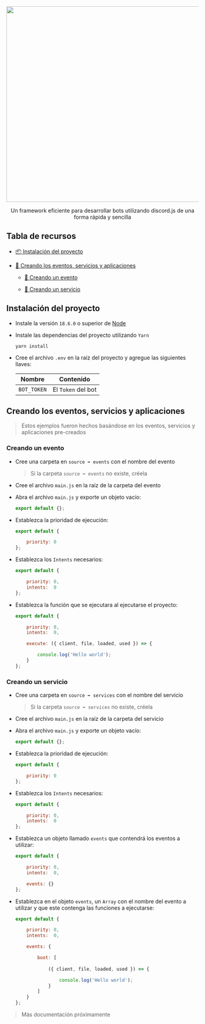 <div align='center'>
    <img src='https://i.ibb.co/CKz4kQQ/logo.png' width='512' />
    <p>
        Un framework eficiente para desarrollar bots utilizando discord.js de una forma rápida y sencilla
    </p>
</div>

## Tabla de recursos

- [📦 Instalación del proyecto](https://github.com/theMarzon/Dynamoon#Instalación-del-proyecto)

- [🧱 Creando los eventos, servicios y aplicaciones](https://github.com/theMarzon/Dynamoon#Creando-los-eventos-servicios-y-aplicaciones)

    - [🎯 Creando un evento](https://github.com/theMarzon/Dynamoon#Creando-un-evento)

    - [📡 Creando un servicio](https://github.com/theMarzon/Dynamoon#Creando-un-servicio)

## Instalación del proyecto

- Instale la versión `18.6.0` o superior de [Node](https://nodejs.org)

- Instale las dependencias del proyecto utilizando `Yarn`
  
    ```sh-session
    yarn install
    ```

- Cree el archivo `.env` en la raíz del proyecto y agregue las siguientes llaves:

    | Nombre      | Contenido          |
    |-------------|--------------------|
    | `BOT_TOKEN` | El `Token` del bot |

## Creando los eventos, servicios y aplicaciones

> Estos ejemplos fueron hechos basándose en los eventos, servicios y aplicaciones pre-creados

### Creando un evento

- Cree una carpeta en `source ➡ events` con el nombre del evento

    > Si la carpeta `source ➡ events` no existe, créela

- Cree el archivo `main.js` en la raíz de la carpeta del evento

- Abra el archivo `main.js` y exporte un objeto vacío:

    ```js
    export default {};
    ```

- Establezca la prioridad de ejecución:

    ```js
    export default {

        priority: 0
    };
    ```

- Establezca los `Intents` necesarios:

    ```js
    export default {

        priority: 0,
        intents:  0
    };
    ```

- Establezca la función que se ejecutara al ejecutarse el proyecto:

    ```js
    export default {

        priority: 0,
        intents:  0,

        execute: ({ client, file, loaded, used }) => {

            console.log('Hello world');
        }
    };
    ```

### Creando un servicio

- Cree una carpeta en `source ➡ services` con el nombre del servicio

    > Si la carpeta `source ➡ services` no existe, créela

- Cree el archivo `main.js` en la raíz de la carpeta del servicio

- Abra el archivo `main.js` y exporte un objeto vacío:

    ```js
    export default {};
    ```

- Establezca la prioridad de ejecución:

    ```js
    export default {

        priority: 0
    };
    ```

- Establezca los `Intents` necesarios:

    ```js
    export default {

        priority: 0,
        intents:  0
    };
    ```

- Establezca un objeto llamado `events` que contendrá los eventos a utilizar:

    ```js
    export default {

        priority: 0,
        intents:  0,

        events: {}
    };

- Establezca en el objeto `events`, un `Array` con el nombre del evento a utilizar y que este contenga las funciones a ejecutarse:

    ```js
    export default {

        priority: 0,
        intents:  0,

        events: {

            boot: [
                
                ({ client, file, loaded, used }) => {

                    console.log('Hello world');
                }
            ]
        }
    };
    ```
> Más documentación próximamente
